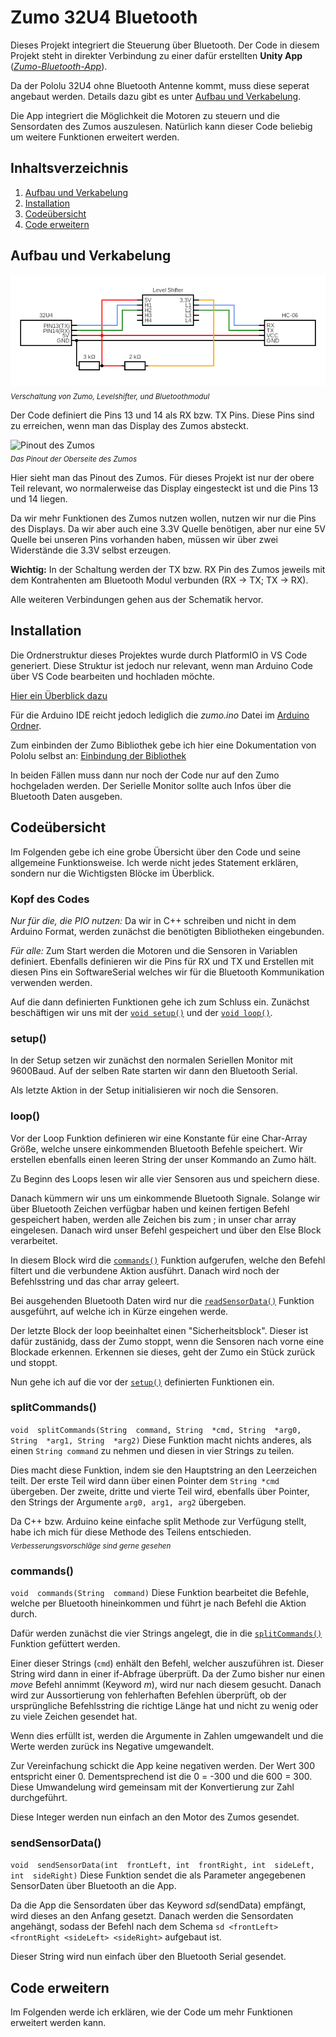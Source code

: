 # Zumo 32U4 Bluetooth
Dieses Projekt integriert die Steuerung über Bluetooth. Der Code in diesem Projekt steht in direkter Verbindung zu einer dafür erstellten **Unity App** ([*Zumo-Bluetooth-App*](https://github.com/dermrvn-code/zumo-bluetooth-app)).
  
Da der Pololu 32U4 ohne Bluetooth Antenne kommt, muss diese seperat angebaut werden. Details dazu gibt es unter [Aufbau und Verkabelung](#aufbau-und-verkabelung).
  
Die App integriert die Möglichkeit die Motoren zu steuern und die Sensordaten des Zumos auszulesen.
Natürlich kann dieser Code beliebig um weitere Funktionen erweitert werden.
  
## Inhaltsverzeichnis
1. [Aufbau und Verkabelung](#aufbau-und-verkabelung)
2. [Installation](#installation)
3. [Codeübersicht](#codeübersicht)
4. [Code erweitern](#code-erweitern)
  
## Aufbau und Verkabelung
![Verkabelung](https://raw.githubusercontent.com/dermrvn-code/zumo-bluetooth/master/circuit.png)  
<sub>*Verschaltung von Zumo, Levelshifter, und Bluetoothmodul*</sub>
  
Der Code definiert die Pins 13 und 14 als RX bzw. TX Pins. Diese Pins sind zu erreichen, wenn man das Display des Zumos absteckt.

![Pinout des Zumos](https://a.pololu-files.com/picture/0J6286.1200.jpg?177f62fab7018b9ff5f2898d27f91d61)  
<sub>*Das Pinout der Oberseite des Zumos*</sub>
  
Hier sieht man das Pinout des Zumos. Für dieses Projekt ist nur der obere Teil relevant, wo normalerweise das Display eingesteckt ist und die Pins 13 und 14 liegen.
  
Da wir mehr Funktionen des Zumos nutzen wollen, nutzen wir nur die Pins des Displays. Da wir aber auch eine 3.3V Quelle benötigen, aber nur eine 5V Quelle bei unseren Pins vorhanden haben, müssen wir über zwei Widerstände die 3.3V selbst erzeugen.
  
**Wichtig:** In der Schaltung werden der TX bzw. RX Pin des Zumos jeweils mit dem Kontrahenten am Bluetooth Modul verbunden (RX -> TX; TX -> RX).
  
Alle weiteren Verbindungen gehen aus der Schematik hervor.
  
## Installation
Die Ordnerstruktur dieses Projektes wurde durch PlatformIO in VS Code generiert. Diese Struktur ist jedoch nur relevant, wenn man Arduino Code über VS Code bearbeiten und hochladen möchte.
  
 [Hier ein Überblick dazu](https://devdrik.de/arduino-in-vs-code/)
   
 Für die Arduino IDE reicht jedoch lediglich die *zumo.ino* Datei im [Arduino Ordner](/arduino).
  
 Zum einbinden der Zumo Bibliothek gebe ich hier eine Dokumentation von Pololu selbst an: [Einbindung der Bibliothek](https://www.pololu.com/docs/0J63/all#5.2)
  
 In beiden Fällen muss dann nur noch der Code nur auf den Zumo hochgeladen werden. Der Serielle Monitor sollte auch Infos über die Bluetooth Daten ausgeben.
  
## Codeübersicht
Im Folgenden gebe ich eine grobe Übersicht über den Code und seine allgemeine Funktionsweise. Ich werde nicht jedes Statement erklären, sondern nur die Wichtigsten Blöcke im Überblick.
  
### Kopf des Codes
*Nur für die, die PIO nutzen:* Da wir in C++ schreiben und nicht in dem Arduino Format, werden zunächst die benötigten Bibliotheken eingebunden.
  
*Für alle:* Zum Start werden die Motoren und die Sensoren in Variablen definiert. Ebenfalls definieren wir die Pins für RX und TX und Erstellen mit diesen Pins ein SoftwareSerial welches wir für die Bluetooth Kommunikation verwenden werden.
  
Auf die dann definierten Funktionen gehe ich zum Schluss ein. Zunächst beschäftigen wir uns mit der [`void setup()`](#setup) und der [`void loop()`](#loop).
  
### setup()
In der Setup setzen wir zunächst den normalen Seriellen Monitor mit 9600Baud. Auf der selben Rate starten wir dann den Bluetooth Serial.
   
Als letzte Aktion in der Setup initialisieren wir noch die Sensoren.
  
### loop()
Vor der Loop Funktion definieren wir eine Konstante für eine Char-Array Größe, welche unsere einkommenden Bluetooth Befehle speichert. Wir erstellen ebenfalls einen leeren String der unser Kommando an Zumo hält.
  
Zu Beginn des Loops lesen wir alle vier Sensoren aus und speichern diese.
  
Danach kümmern wir uns um einkommende Bluetooth Signale. Solange wir über Bluetooth Zeichen verfügbar haben und keinen fertigen Befehl gespeichert haben, werden alle Zeichen bis zum ; in unser char array eingelesen. Danach wird unser Befehl gespeichert und über den Else Block verarbeitet.
  
In diesem Block wird die [`commands()`](#commands) Funktion aufgerufen, welche den Befehl filtert und die verbundene Aktion ausführt. Danach wird noch der Befehlsstring und das char array geleert.
  
Bei ausgehenden Bluetooth Daten wird nur die [`readSensorData()`](#readsensordata) Funktion ausgeführt, auf welche ich in Kürze eingehen werde.
  
Der letzte Block der loop beeinhaltet einen "Sicherheitsblock". Dieser ist dafür zustänidg, dass der Zumo stoppt, wenn die Sensoren nach vorne eine Blockade erkennen. Erkennen sie dieses, geht der Zumo ein Stück zurück und stoppt.
  
Nun gehe ich auf die vor der [`setup()`](#setup) definierten Funktionen ein.
  
### splitCommands()
`void  splitCommands(String  command, String  *cmd, String  *arg0, String  *arg1, String  *arg2)`
Diese Funktion macht nichts anderes, als einen `String command` zu nehmen und diesen in vier Strings zu teilen. 
  
Dies macht diese Funktion, indem sie den Hauptstring an den Leerzeichen teilt. Der erste Teil wird dann über einen Pointer dem `String *cmd` übergeben. Der zweite, dritte und vierte Teil wird, ebenfalls über Pointer, den Strings der Argumente `arg0, arg1, arg2` übergeben.
  
Da C++ bzw. Arduino keine einfache split Methode zur Verfügung stellt, habe ich mich für diese Methode des Teilens entschieden.  
<sub>*Verbesserungsvorschläge sind gerne gesehen*</sub>
  
### commands()
`void  commands(String  command)`
Diese Funktion bearbeitet die Befehle, welche per Bluetooth hineinkommen und führt je nach Befehl die Aktion durch.
  
Dafür werden zunächst die vier Strings angelegt, die in die [`splitCommands()`](#splitcommands) Funktion gefüttert werden.
  
Einer dieser Strings (`cmd`) enhält den Befehl, welcher auszuführen ist. Dieser String wird dann in einer if-Abfrage überprüft. Da der Zumo bisher nur einen *move* Befehl annimmt (Keyword *m*), wird nur nach diesem gesucht. Danach wird zur Aussortierung von fehlerhaften Befehlen überprüft, ob der ursprüngliche Befehlsstring die richtige Länge hat und nicht zu wenig oder zu viele Zeichen gesendet hat.
  
Wenn dies erfüllt ist, werden die Argumente in Zahlen umgewandelt und die Werte werden zurück ins Negative umgewandelt.
  
Zur Vereinfachung schickt die App keine negativen werden. Der Wert 300 entspricht einer 0. Dementsprechend ist die 0 = -300 und die 600 = 300. Diese Umwandelung wird gemeinsam mit der Konvertierung zur Zahl durchgeführt.
  
Diese Integer werden nun einfach an den Motor des Zumos gesendet.
  
### sendSensorData()
`void  sendSensorData(int  frontLeft, int  frontRight, int  sideLeft, int  sideRight)`
Diese Funktion sendet die als Parameter angegebenen SensorDaten über Bluetooth an die App.
  
Da die App die Sensordaten über das Keyword *sd*(sendData) empfängt, wird dieses an den Anfang gesetzt. Danach werden die Sensordaten angehängt, sodass der Befehl nach dem Schema `sd <frontLeft> <frontRight <sideLeft> <sideRight>` aufgebaut ist.
  
Dieser String wird nun einfach über den Bluetooth Serial gesendet.
  
## Code erweitern
Im Folgenden werde ich erklären, wie der Code um mehr Funktionen erweitert werden kann.
  
